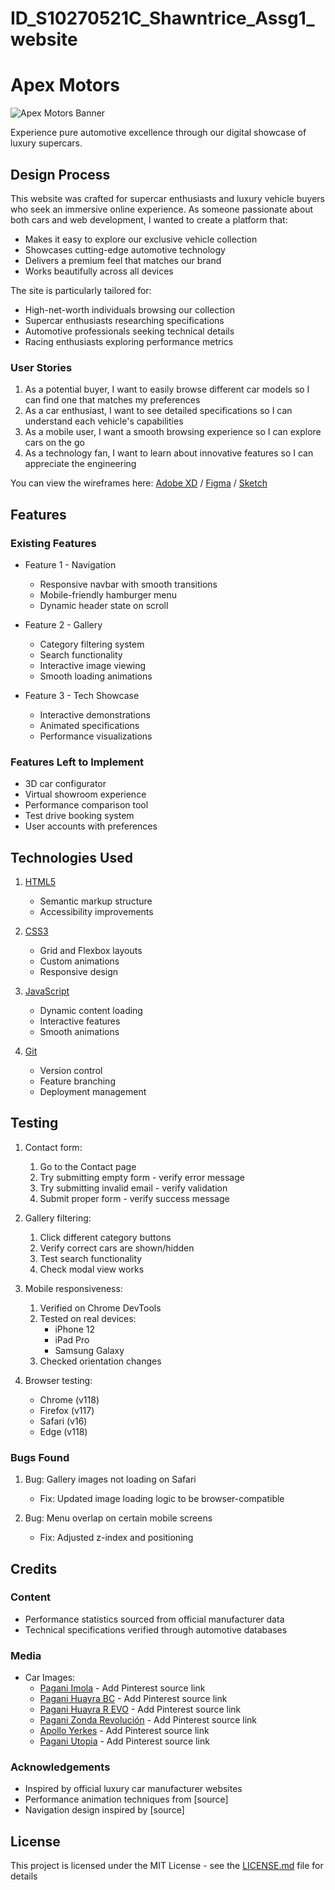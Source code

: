 # ID_S10270521C_Shawntrice_Assg1_website

# Apex Motors 
![Apex Motors Banner](assets/images/about-hero.jpg)

Experience pure automotive excellence through our digital showcase of luxury supercars.

## Design Process
This website was crafted for supercar enthusiasts and luxury vehicle buyers who seek an immersive online experience. As someone passionate about both cars and web development, I wanted to create a platform that:

- Makes it easy to explore our exclusive vehicle collection
- Showcases cutting-edge automotive technology
- Delivers a premium feel that matches our brand
- Works beautifully across all devices

The site is particularly tailored for:
- High-net-worth individuals browsing our collection
- Supercar enthusiasts researching specifications
- Automotive professionals seeking technical details
- Racing enthusiasts exploring performance metrics

### User Stories
1. As a potential buyer, I want to easily browse different car models so I can find one that matches my preferences
2. As a car enthusiast, I want to see detailed specifications so I can understand each vehicle's capabilities
3. As a mobile user, I want a smooth browsing experience so I can explore cars on the go
4. As a technology fan, I want to learn about innovative features so I can appreciate the engineering

You can view the wireframes here:
[Adobe XD]() / [Figma]() / [Sketch]()

## Features

### Existing Features
* Feature 1 - Navigation
  * Responsive navbar with smooth transitions
  * Mobile-friendly hamburger menu
  * Dynamic header state on scroll

* Feature 2 - Gallery
  * Category filtering system
  * Search functionality
  * Interactive image viewing
  * Smooth loading animations

* Feature 3 - Tech Showcase
  * Interactive demonstrations
  * Animated specifications
  * Performance visualizations

### Features Left to Implement
- 3D car configurator
- Virtual showroom experience
- Performance comparison tool
- Test drive booking system
- User accounts with preferences

## Technologies Used

1. [HTML5](https://www.w3.org/TR/html5/)
    - Semantic markup structure
    - Accessibility improvements

2. [CSS3](https://www.w3.org/Style/CSS/)
    - Grid and Flexbox layouts
    - Custom animations
    - Responsive design

3. [JavaScript](https://www.javascript.com)
    - Dynamic content loading
    - Interactive features
    - Smooth animations

4. [Git](https://git-scm.com/)
    - Version control
    - Feature branching
    - Deployment management

## Testing

1. Contact form:
    1. Go to the Contact page
    2. Try submitting empty form - verify error message
    3. Try submitting invalid email - verify validation
    4. Submit proper form - verify success message

2. Gallery filtering:
    1. Click different category buttons
    2. Verify correct cars are shown/hidden
    3. Test search functionality
    4. Check modal view works

3. Mobile responsiveness:
    1. Verified on Chrome DevTools
    2. Tested on real devices:
        - iPhone 12
        - iPad Pro
        - Samsung Galaxy
    3. Checked orientation changes

4. Browser testing:
    - Chrome (v118)
    - Firefox (v117)
    - Safari (v16)
    - Edge (v118)

### Bugs Found
1. Bug: Gallery images not loading on Safari
   * Fix: Updated image loading logic to be browser-compatible

2. Bug: Menu overlap on certain mobile screens
   * Fix: Adjusted z-index and positioning

## Credits

### Content
- Performance statistics sourced from official manufacturer data
- Technical specifications verified through automotive databases

### Media
- Car Images:
  * [Pagani Imola]() - Add Pinterest source link
  * [Pagani Huayra BC]() - Add Pinterest source link
  * [Pagani Huayra R EVO]() - Add Pinterest source link
  * [Pagani Zonda Revolución]() - Add Pinterest source link
  * [Apollo Yerkes]() - Add Pinterest source link
  * [Pagani Utopia]() - Add Pinterest source link

### Acknowledgements
- Inspired by official luxury car manufacturer websites
- Performance animation techniques from [source]
- Navigation design inspired by [source]

## License
This project is licensed under the MIT License - see the [LICENSE.md](LICENSE.md) file for details
